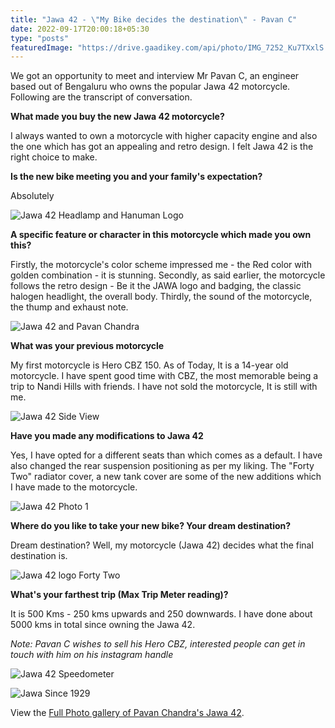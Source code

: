 ```yaml
---
title: "Jawa 42 - \"My Bike decides the destination\" - Pavan C"
date: 2022-09-17T20:00:18+05:30
type: "posts"
featuredImage: "https://drive.gaadikey.com/api/photo/IMG_7252_Ku7TXxlS.jpg?token=1LRbjF1M"
---
```


We got an opportunity to meet and interview Mr Pavan C, an engineer based out of Bengaluru who owns the popular Jawa 42 motorcycle. Following are the transcript of conversation.


**What made you buy the new Jawa 42 motorcycle?**

I always wanted to own a motorcycle with higher capacity engine and also the one which has got an appealing and retro design. I felt Jawa 42 is the right choice to make. 


**Is the new bike meeting you and your family's expectation?**

Absolutely

![Jawa 42 Headlamp and Hanuman Logo](https://drive.gaadikey.com/api/photo/IMG_7304_52at0skY.jpg?token=1LRbjF1M)


**A specific feature or character in this motorcycle which made you own this?**

Firstly, the motorcycle's color scheme impressed me - the Red color with golden combination - it is stunning. Secondly, as said earlier, the motorcycle follows the retro design - Be it the JAWA logo and badging, the classic halogen headlight, the overall body. Thirdly, the sound of the motorcycle, the thump and exhaust note.

![Jawa 42 and Pavan Chandra](https://drive.gaadikey.com/api/photo/IMG_7275_JROUsCUA.jpg?token=1LRbjF1M)


**What was your previous motorcycle**

My first motorcycle is Hero CBZ 150. As of Today, It is a 14-year old motorcycle. I have spent good time with CBZ, the most memorable being a trip to Nandi Hills with friends. I have not sold the motorcycle, It is still with me. 

![Jawa 42 Side View](https://drive.gaadikey.com/api/photo/IMG_7252_Ku7TXxlS.jpg?token=1LRbjF1M)


**Have you made any modifications to Jawa 42**

Yes, I have opted for a different seats than which comes as a default. I have also changed the rear suspension positioning as per my liking. The "Forty Two" radiator cover, a new tank cover are some of the new additions which I have made to the motorcycle.


![Jawa 42 Photo 1](https://drive.gaadikey.com/api/photo/IMG_7238_S81Y1xVC.jpg?token=1LRbjF1M)

**Where do you like to take your new bike? Your dream destination?**

Dream destination? Well, my motorcycle (Jawa 42) decides what the final destination is. 

![Jawa 42 logo Forty Two](https://drive.gaadikey.com/api/photo/IMG_7287_GE1YAqnl.jpg?token=1LRbjF1M)

**What's your farthest trip (Max Trip Meter reading)?**

It is 500 Kms - 250 kms upwards and 250 downwards. I have done about 5000 kms in total since owning the Jawa 42.

*Note: Pavan C wishes to sell his Hero CBZ, interested people can get in touch with him on his instagram handle*

![Jawa 42 Speedometer](https://drive.gaadikey.com/api/photo/IMG_7299_3RhVkrPF.jpg?token=1LRbjF1M)

![Jawa Since 1929](https://drive.gaadikey.com/api/photo/IMG_7261_vtrgEx4o.jpg?token=1LRbjF1M)

View the [Full Photo gallery of Pavan Chandra's Jawa 42](https://drive.gaadikey.com/share/1LRbjF1M).




 